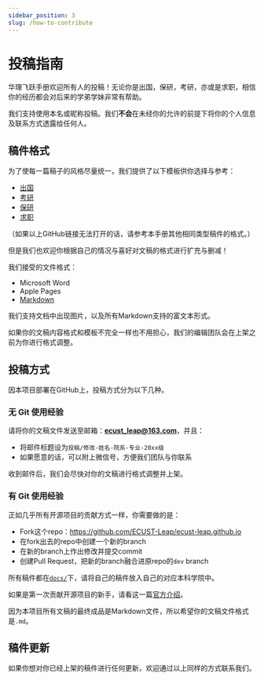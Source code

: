 ```yaml
---
sidebar_position: 3
slug: /how-to-contribute
---
```


# 投稿指南

华理飞跃手册欢迎所有人的投稿！无论你是出国，保研，考研，亦或是求职，相信你的经历都会对后来的学弟学妹非常有帮助。

我们支持使用本名或昵称投稿。我们**不会**在未经你的允许的前提下将你的个人信息及联系方式透露给任何人。

## 稿件格式

为了使每一篇稿子的风格尽量统一，我们提供了以下模板供你选择与参考：

- [出国](https://github.com/ECUST-Leap/ecust-leap.github.io/blob/main/templates/abroad.md)
- [考研](https://github.com/ECUST-Leap/ecust-leap.github.io/blob/main/templates/kao_yan.md)
- [保研](https://github.com/ECUST-Leap/ecust-leap.github.io/blob/main/templates/bao_yan.md)
- [求职](https://github.com/ECUST-Leap/ecust-leap.github.io/blob/main/templates/work.md)

（如果以上GitHub链接无法打开的话，请参考本手册其他相同类型稿件的格式。）

但是我们也欢迎你根据自己的情况与喜好对文稿的格式进行扩充与删减！

我们接受的文件格式：

- Microsoft Word
- Apple Pages
- [Markdown](https://docs.github.com/zh/get-started/writing-on-github/getting-started-with-writing-and-formatting-on-github/basic-writing-and-formatting-syntax)

我们支持文档中出现图片，以及所有Markdown支持的富文本形式。

如果你的文稿内容格式和模板不完全一样也不用担心，我们的编辑团队会在上架之前为你进行格式调整。

## 投稿方式

因本项目部署在GitHub上，投稿方式分为以下几种。

### 无 Git 使用经验

请将你的文稿文件发送至邮箱：**ecust_leap@163.com**，并且：

- 将邮件标题设为`投稿/修改-姓名-院系-专业-20xx级`
- 如果愿意的话，可以附上微信号，方便我们团队与你联系

收到邮件后，我们会尽快对你的文稿进行格式调整并上架。

### 有 Git 使用经验

正如几乎所有开源项目的贡献方式一样，你需要做的是：

- Fork这个repo：<https://github.com/ECUST-Leap/ecust-leap.github.io>
- 在fork出去的repo中创建一个新的branch
- 在新的branch上作出修改并提交commit
- 创建Pull Request，把新的branch融合进原repo的`dev` branch

所有稿件都在[`docs/`](https://github.com/ECUST-Leap/ecust-leap.github.io/tree/dev/docs)下，请将自己的稿件放入自己的对应本科学院中。

如果是第一次贡献开源项目的新手，请看这一篇[官方介绍](https://docs.github.com/zh/get-started/quickstart/contributing-to-projects)。

因为本项目所有文稿的最终成品是Markdown文件，所以希望你的文稿文件格式是`.md`。

## 稿件更新

如果你想对你已经上架的稿件进行任何更新，欢迎通过以上同样的方式联系我们。
